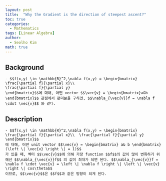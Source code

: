 ```yaml
---
layout: post
title:  "Why the Gradient is the direction of steepest ascent?"
toc: true
categories: 
  - Mathematics
tags: [Linear Algebra]
author:
  - Seolho Kim
math: true
---
```

## Background
    - $$f(x,y) \in \mathbb{R}^2,\nabla f(x,y) = \begin{bmatrix}
    \frac{\partial f}{\partial x}\\ 
    \frac{\partial f}{\partial y}
    \end{bmatrix}$$에 대해, 어떤 vector $$\vec{v} = \begin{bmatrix}a&b \end{bmatrix}$$ 관점에서 편미분을 구하면, $$\nabla_{\vec{v}}f = \nabla f \cdot \vec{v}$$ 와 같다.
## Description
    - $$f(x,y) \in \mathbb{R}^2,\nabla f(x,y) = \begin{bmatrix} \frac{\partial f}{\partial x}\\  \frac{\partial f}{\partial y} \end{bmatrix}$$
    에 대해, 어떤 unit vector $$\vec{v} = \begin{bmatrix} a& b \end{bmatrix}(\left \| \vec{v} \right \| = 1)$$
    가 있을 때, 벡터 $$\vec{v}$$에 의해 가장 function $$f$$의 값이 많이 변화하기 위해선 $$\nabla_{\vec{v}}f$$ 의 값이 최대가 되면 된다. $$\nabla_{\vec{v}}f = \nabla f \cdot \vec{v} = \left \| \nabla f \right \| \left \| \vec{v} \right \| cos\theta$$
    이므로, $$\vec{v}$$은 $$f$$과 같은 방향이 되게 된다.
